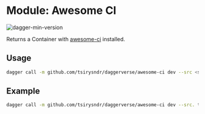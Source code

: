 # Module: Awesome CI

![dagger-min-version](https://img.shields.io/badge/dagger%20version-v0.10.0-green)

Returns a Container with [awesome-ci](https://github.com/cytopia/awesome-ci) installed.

## Usage

```sh
dagger call -m github.com/tsirysndr/daggerverse/awesome-ci dev --src <source> terminal
```

## Example

```sh
dagger call -m github.com/tsirysndr/daggerverse/awesome-ci dev --src. terminal
```

